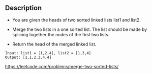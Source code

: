 ## Description

- You are given the heads of two sorted linked lists list1 and list2.

- Merge the two lists in a one sorted list. The list should be made by splicing together the nodes of the first two lists.

- Return the head of the merged linked list.

```
Input: list1 = [1,2,4], list2 = [1,3,4]
Output: [1,1,2,3,4,4]
```

https://leetcode.com/problems/merge-two-sorted-lists/